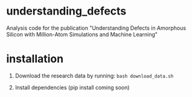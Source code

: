 # understanding_defects
Analysis code for the publication "Understanding Defects in Amorphous Silicon with Million-Atom Simulations and Machine Learning"

# installation

1. Download the research data by running: `bash download_data.sh`

2. Install dependencies (pip install coming soon)